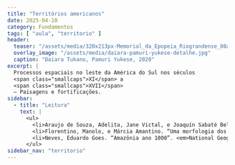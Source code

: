 ```yaml
---
title: "Territórios americanos"
date: 2025-04-10
category: Fundamentos
tags: [ "aula", "territorio" ]
header:
  teaser: "/assets/media/320x213px-Memorial_da_Epopeia_Riograndense_80a.jpg"
  overlay_image: "/assets/media/daiara-pamuri-yukese-detalhe.jpg"
  caption: "Daiara Tukano, Pamuri Yukese, 2020"
excerpt: |
  Processos espaciais no leste da América do Sul nos séculos
  <span class="smallcaps">XI</span> a
  <span class="smallcaps">XVII</span>
  – Paisagens e fortificações.
sidebar:
  - title: "Leitura"
    text: |
      <ul>
        <li>Araujo de Souza, Adelita, Jane Victal, e Joaquín Sabaté Bel. “Lógica de organização territorial guarani: concepções do modo de ser”. <em>Labor e Engenho</em> 10, n<sup>o</sup> 3 (29 de setembro de 2016): 249. <a href="https://doi.org/10.20396/lobore.v10i3.8646223">https://doi.org/10.20396/lobore.v10i3.8646223</a>.</li>
        <li>Florentino, Manolo, e Márcia Amantino. “Uma morfologia dos quilombos nas Américas, séculos <span style="font-variant:small-caps;">XVI-XIX</span>”. <em>História, Ciências, Saúde-Manguinhos</em> 19, n<sup>o</sup> suppl 1 (dezembro de 2012): 259–97. <a href="https://doi.org/10.1590/S0104-59702012000500014">https://doi.org/10.1590/S0104-59702012000500014</a>.</li>
        <li>Neves, Eduardo Goes. “Amazônia ano 1000”. <em>National Geographic Brasil</em>, maio de 2010.</li>
      </ul>
sidebar_nav: "territorio"
---
```


